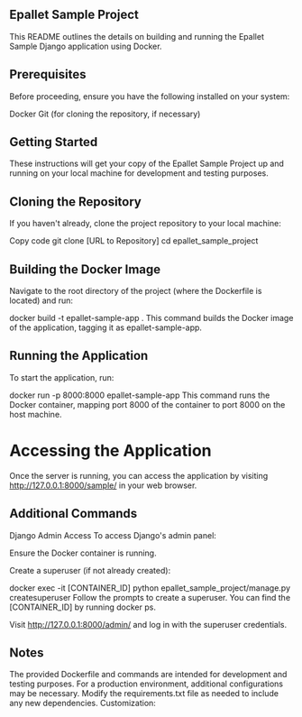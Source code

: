 ## Epallet Sample Project
This README outlines the details on building and running the Epallet Sample Django application using Docker.

## Prerequisites
Before proceeding, ensure you have the following installed on your system:

Docker
Git (for cloning the repository, if necessary)

## Getting Started
These instructions will get your copy of the Epallet Sample Project up and running on your local machine for development and testing purposes.

## Cloning the Repository
If you haven't already, clone the project repository to your local machine:


Copy code
git clone [URL to Repository]
cd epallet_sample_project


## Building the Docker Image
Navigate to the root directory of the project (where the Dockerfile is located) and run:


docker build -t epallet-sample-app .
This command builds the Docker image of the application, tagging it as epallet-sample-app.

## Running the Application
To start the application, run:


docker run -p 8000:8000 epallet-sample-app
This command runs the Docker container, mapping port 8000 of the container to port 8000 on the host machine.

# Accessing the Application
Once the server is running, you can access the application by visiting http://127.0.0.1:8000/sample/ in your web browser.

## Additional Commands
Django Admin Access
To access Django's admin panel:

Ensure the Docker container is running.

Create a superuser (if not already created):


docker exec -it [CONTAINER_ID] python epallet_sample_project/manage.py createsuperuser
Follow the prompts to create a superuser. You can find the [CONTAINER_ID] by running docker ps.

Visit http://127.0.0.1:8000/admin/ and log in with the superuser credentials.

## Notes
The provided Dockerfile and commands are intended for development and testing purposes. For a production environment, additional configurations may be necessary.
Modify the requirements.txt file as needed to include any new dependencies.
Customization:





